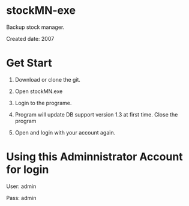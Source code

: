 stockMN-exe
===========

Backup stock manager. 

Created date: 2007

Get Start
=========

1. Download or clone the git.

2. Open stockMN.exe

3. Login to the programe.

4. Program will update DB support version 1.3 at first time. Close the program

5. Open and login with your account again.


Using this Adminnistrator Account for login
===========================================

User: admin

Pass: admin
